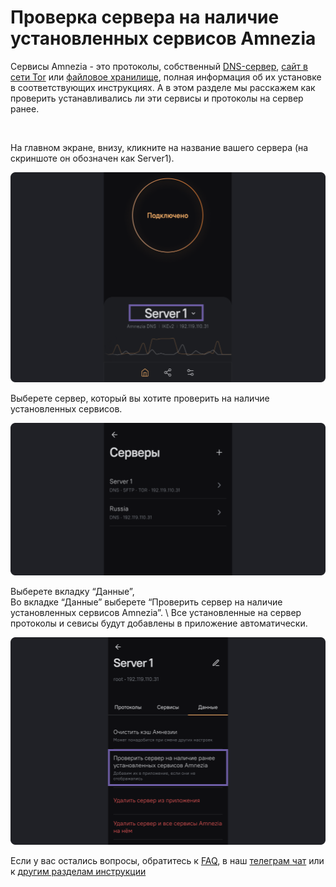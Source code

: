 # Проверка сервера на наличие установленных сервисов Amnezia 

Сервисы Amnezia -  это протоколы, собственный [DNS-сервер], [сайт в сети Tor]  или  [файловое хранилище], полная информация об их установке в соответствующих инструкциях. 
А в этом разделе мы расскажем как проверить устанавливались ли эти сервисы и протоколы на сервер ранее.   

&nbsp;


На главном экране, внизу,  кликните на название вашего сервера (на скриншоте он обозначен как Server1). 

![instruction 1](https://raw.githubusercontent.com/amnezia-vpn/amnezia.org-content/master/docs/ru/instructions/26_cheking-server/img/cs_ru_1.png)

Выберете сервер, который вы хотите проверить на наличие установленных сервисов.

![instruction 1](https://raw.githubusercontent.com/amnezia-vpn/amnezia.org-content/master/docs/ru/instructions/26_cheking-server/img/cs_ru_2.png)

Выберете вкладку “Данные”, \
Во вкладке “Данные” выберете  “Проверить сервер на наличие установленных сервисов Amnezia”. \ 
Все установленные на сервер протоколы и севисы будут добавлены в приложение автоматически.

![instruction 1](https://raw.githubusercontent.com/amnezia-vpn/amnezia.org-content/master/docs/ru/instructions/26_cheking-server/img/cs_ru_3.png)


Если у вас остались вопросы, обратитесь к [FAQ], в наш [телеграм чат] или к [другим разделам инструкции]


[amnezia-site-ext-link]: https://amnezia-web-nx1r.vercel.app
[about-int-link]: /about
[DNS-сервер]: ../instructions/06_change-dns
[сайт в сети Tor]: ../instructions/23_create_site_tor
[файловое хранилище]: ../instructions/04_file-connection
[FAQ]: ../FAQ
[телеграм чат]: https://t.me/amnezia_vpn
[другим разделам инструкции]: ../instructions/





